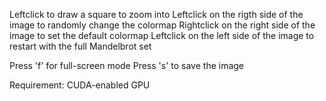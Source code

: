 Leftclick to draw a square to zoom into
Leftclick on the rigth side of the image to randomly change the colormap
Rightclick on the right side of the image to set the default colormap
Leftclick on the left side of the image to restart with the full Mandelbrot set

Press 'f' for full-screen mode
Press 's' to save the image

Requirement: CUDA-enabled GPU
